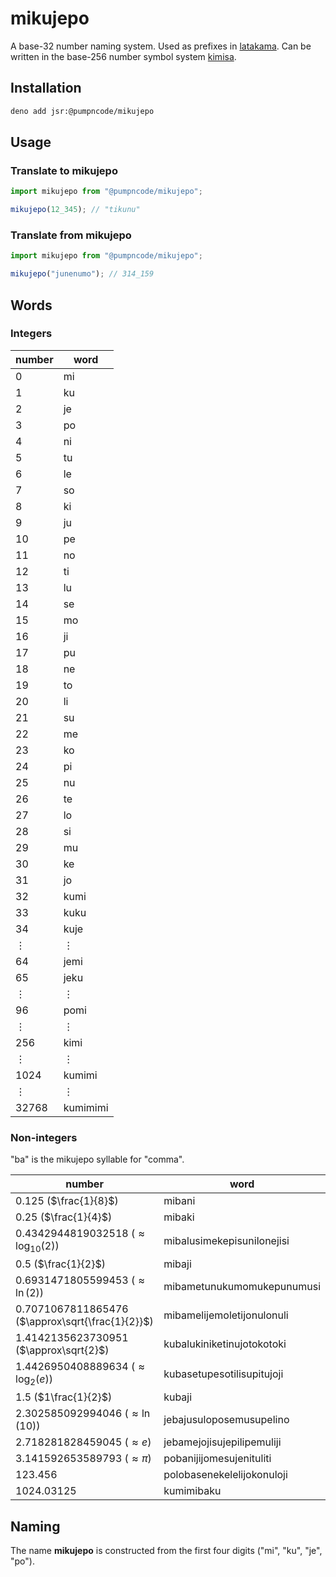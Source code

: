 # mikujepo

A base-32 number naming system. Used as prefixes in [latakama](https://github.com/pumpncode/latakama). Can be written in the base-256 number symbol system [kimisa](https://github.com/pumpncode/kimisa).

## Installation

```bash
deno add jsr:@pumpncode/mikujepo
```

## Usage

### Translate to mikujepo

```js
import mikujepo from "@pumpncode/mikujepo";

mikujepo(12_345); // "tikunu"
```

### Translate from mikujepo

```js
import mikujepo from "@pumpncode/mikujepo";

mikujepo("junenumo"); // 314_159
```

## Words

### Integers

number | word
--- | ---
0 | mi
1 | ku
2 | je
3 | po
4 | ni
5 | tu
6 | le
7 | so
8 | ki
9 | ju
10 | pe
11 | no
12 | ti
13 | lu
14 | se
15 | mo
16 | ji
17 | pu
18 | ne
19 | to
20 | li
21 | su
22 | me
23 | ko
24 | pi
25 | nu
26 | te
27 | lo
28 | si
29 | mu
30 | ke
31 | jo
32 | kumi
33 | kuku
34 | kuje
⋮ | ⋮
64 | jemi
65 | jeku
⋮ | ⋮
96 | pomi
⋮ | ⋮
256 | kimi
⋮ | ⋮
1024 | kumimi
⋮ | ⋮
32768 | kumimimi

### Non-integers

"ba" is the mikujepo syllable for "comma".

number | word
--- | ---
$0.125$ ($\frac{1}{8}$) | mibani
$0.25$ ($\frac{1}{4}$) | mibaki
$0.4342944819032518$ ($\approx\log_{10}{(2)}$) | mibalusimekepisunilonejisi
$0.5$ ($\frac{1}{2}$) | mibaji
$0.6931471805599453$ ($\approx\ln{(2)}$) | mibametunukumomukepunumusi
$0.7071067811865476$ ($\approx\sqrt{\frac{1}{2}}$) | mibamelijemoletijonulonuli
$1.4142135623730951$ ($\approx\sqrt{2}$) | kubalukiniketinujotokotoki
$1.4426950408889634$ ($\approx\log_{2}{(e)}$) | kubasetupesotilisupitujoji
$1.5$ ($1\frac{1}{2}$) | kubaji
$2.302585092994046$ ($\approx\ln{(10)}$) | jebajusuloposemusupelino
$2.718281828459045$ ($\approx e$) | jebamejojisujepilipemuliji
$3.141592653589793$ ($\approx\pi$) | pobanijijomesujenituliti
$123.456$ | polobasenekelelijokonuloji
$1024.03125$ | kumimibaku

## Naming

The name **mikujepo** is constructed from the first four digits ("mi", "ku", "je", "po").
